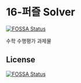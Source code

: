 # 16-퍼즐 Solver
[![FOSSA Status](https://app.fossa.com/api/projects/git%2Bgithub.com%2Fsohnryang%2F16-puzzle-solver.svg?type=shield)](https://app.fossa.com/projects/git%2Bgithub.com%2Fsohnryang%2F16-puzzle-solver?ref=badge_shield)

수학 수행평가 과제물


## License
[![FOSSA Status](https://app.fossa.com/api/projects/git%2Bgithub.com%2Fsohnryang%2F16-puzzle-solver.svg?type=large)](https://app.fossa.com/projects/git%2Bgithub.com%2Fsohnryang%2F16-puzzle-solver?ref=badge_large)